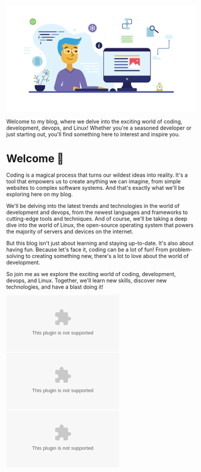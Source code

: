 ![](./content/title.webp)

Welcome to my blog, where we delve into the exciting world of coding, development, devops, and Linux! Whether you're a seasoned developer or just starting out, you'll find something here to interest and inspire you.

# Welcome 👋

Coding is a magical process that turns our wildest ideas into reality. It's a tool that empowers us to create anything we can imagine, from simple websites to complex software systems. And that's exactly what we'll be exploring here on my blog.

We'll be delving into the latest trends and technologies in the world of development and devops, from the newest languages and frameworks to cutting-edge tools and techniques. And of course, we'll be taking a deep dive into the world of Linux, the open-source operating system that powers the majority of servers and devices on the internet.

But this blog isn't just about learning and staying up-to-date. It's also about having fun. Because let's face it, coding can be a lot of fun! From problem-solving to creating something new, there's a lot to love about the world of development.

So join me as we explore the exciting world of coding, development, devops, and Linux. Together, we'll learn new skills, discover new technologies, and have a blast doing it!

![](https://img.shields.io/github/issues-raw/amithgc/blog.amithgc.com?label=Total%20Comments)
![](https://img.shields.io/github/last-commit/amithgc/blog.amithgc.com?label=Last%20Blog%20Post)
![](https://img.shields.io/github/repo-size/amithgc/blog.amithgc.com)